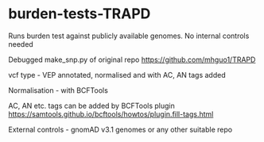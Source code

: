 # burden-tests-TRAPD
Runs burden test against publicly available genomes. No internal controls needed

Debugged make_snp.py of original repo https://github.com/mhguo1/TRAPD

vcf type - VEP annotated, normalised and with AC, AN tags added

Normalisation - with BCFTools

AC, AN etc. tags can be added by BCFTools plugin
https://samtools.github.io/bcftools/howtos/plugin.fill-tags.html

External controls - gnomAD v3.1 genomes or any other suitable repo

